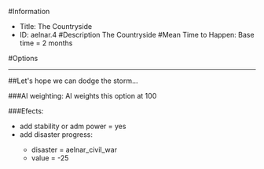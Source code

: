 #Information
 - Title: The Countryside
 - ID: aelnar.4
#Description
The Countryside
#Mean Time to Happen:
Base time = 2 months

#Options

___
##Let's hope we can dodge the storm...

###AI weighting:
AI weights this option at 100


###Efects:<ul><li>add stability or adm power = yes</li><li>add disaster progress:</li><ul><li>disaster = aelnar_civil_war</li><li>value = -25</li></ul></ul>
